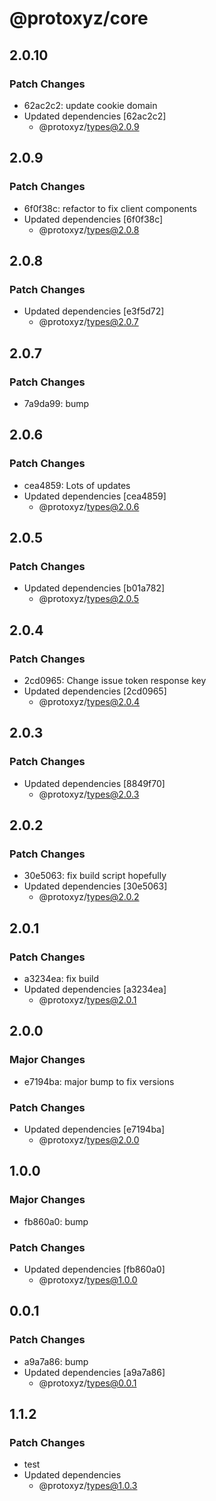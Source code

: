 # @protoxyz/core

## 2.0.10

### Patch Changes

- 62ac2c2: update cookie domain
- Updated dependencies [62ac2c2]
  - @protoxyz/types@2.0.9

## 2.0.9

### Patch Changes

- 6f0f38c: refactor to fix client components
- Updated dependencies [6f0f38c]
  - @protoxyz/types@2.0.8

## 2.0.8

### Patch Changes

- Updated dependencies [e3f5d72]
  - @protoxyz/types@2.0.7

## 2.0.7

### Patch Changes

- 7a9da99: bump

## 2.0.6

### Patch Changes

- cea4859: Lots of updates
- Updated dependencies [cea4859]
  - @protoxyz/types@2.0.6

## 2.0.5

### Patch Changes

- Updated dependencies [b01a782]
  - @protoxyz/types@2.0.5

## 2.0.4

### Patch Changes

- 2cd0965: Change issue token response key
- Updated dependencies [2cd0965]
  - @protoxyz/types@2.0.4

## 2.0.3

### Patch Changes

- Updated dependencies [8849f70]
  - @protoxyz/types@2.0.3

## 2.0.2

### Patch Changes

- 30e5063: fix build script hopefully
- Updated dependencies [30e5063]
  - @protoxyz/types@2.0.2

## 2.0.1

### Patch Changes

- a3234ea: fix build
- Updated dependencies [a3234ea]
  - @protoxyz/types@2.0.1

## 2.0.0

### Major Changes

- e7194ba: major bump to fix versions

### Patch Changes

- Updated dependencies [e7194ba]
  - @protoxyz/types@2.0.0

## 1.0.0

### Major Changes

- fb860a0: bump

### Patch Changes

- Updated dependencies [fb860a0]
  - @protoxyz/types@1.0.0

## 0.0.1

### Patch Changes

- a9a7a86: bump
- Updated dependencies [a9a7a86]
  - @protoxyz/types@0.0.1

## 1.1.2

### Patch Changes

- test
- Updated dependencies
  - @protoxyz/types@1.0.3
